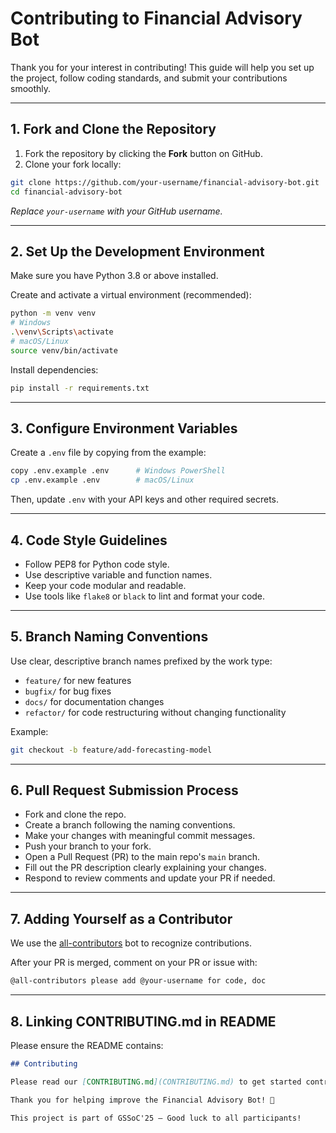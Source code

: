 
# Contributing to Financial Advisory Bot

Thank you for your interest in contributing! This guide will help you set up the project, follow coding standards, and submit your contributions smoothly.

---

## 1. Fork and Clone the Repository

1. Fork the repository by clicking the **Fork** button on GitHub.  
2. Clone your fork locally:

```bash
git clone https://github.com/your-username/financial-advisory-bot.git
cd financial-advisory-bot
```

*Replace `your-username` with your GitHub username.*

---

## 2. Set Up the Development Environment

Make sure you have Python 3.8 or above installed.

Create and activate a virtual environment (recommended):

```bash
python -m venv venv
# Windows
.\venv\Scripts\activate
# macOS/Linux
source venv/bin/activate
```

Install dependencies:

```bash
pip install -r requirements.txt
```

---

## 3. Configure Environment Variables

Create a `.env` file by copying from the example:

```bash
copy .env.example .env      # Windows PowerShell
cp .env.example .env        # macOS/Linux
```

Then, update `.env` with your API keys and other required secrets.

---

## 4. Code Style Guidelines

- Follow PEP8 for Python code style.
- Use descriptive variable and function names.
- Keep your code modular and readable.
- Use tools like `flake8` or `black` to lint and format your code.

---

## 5. Branch Naming Conventions

Use clear, descriptive branch names prefixed by the work type:

- `feature/` for new features
- `bugfix/` for bug fixes
- `docs/` for documentation changes
- `refactor/` for code restructuring without changing functionality

Example:

```bash
git checkout -b feature/add-forecasting-model
```

---

## 6. Pull Request Submission Process

- Fork and clone the repo.
- Create a branch following the naming conventions.
- Make your changes with meaningful commit messages.
- Push your branch to your fork.
- Open a Pull Request (PR) to the main repo's `main` branch.
- Fill out the PR description clearly explaining your changes.
- Respond to review comments and update your PR if needed.

---

## 7. Adding Yourself as a Contributor

We use the [all-contributors](https://allcontributors.org/) bot to recognize contributions.

After your PR is merged, comment on your PR or issue with:

```bash
@all-contributors please add @your-username for code, doc
```

---

## 8. Linking CONTRIBUTING.md in README

Please ensure the README contains:

```markdown
## Contributing

Please read our [CONTRIBUTING.md](CONTRIBUTING.md) to get started contributing to this project.

Thank you for helping improve the Financial Advisory Bot! 🎉

This project is part of GSSoC'25 — Good luck to all participants!
```
